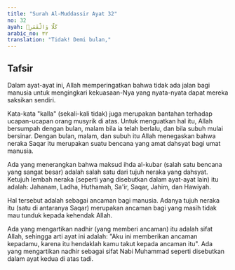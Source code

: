 ```yaml
---
title: "Surah Al-Muddassir Ayat 32"
no: 32
ayah: كَلَّا وَالْقَمَرِۙ
arabic_no: ٣٢
translation: "Tidak! Demi bulan,"
---
```


## Tafsir

Dalam ayat-ayat ini, Allah memperingatkan bahwa tidak ada jalan bagi manusia untuk mengingkari kekuasaan-Nya yang nyata-nyata dapat mereka saksikan sendiri.

Kata-kata "kalla" (sekali-kali tidak) juga merupakan bantahan terhadap ucapan-ucapan orang musyrik di atas. Untuk menguatkan hal itu, Allah bersumpah dengan bulan, malam bila ia telah berlalu, dan bila subuh mulai bersinar. Dengan bulan, malam, dan subuh itu Allah menegaskan bahwa neraka Saqar itu merupakan suatu bencana yang amat dahsyat bagi umat manusia.

Ada yang menerangkan bahwa maksud ihda al-kubar (salah satu bencana yang sangat besar) adalah salah satu dari tujuh neraka yang dahsyat. Ketujuh lembah neraka (seperti yang disebutkan dalam ayat-ayat lain) itu adalah: Jahanam, Ladha, Huthamah, Sa'ir, Saqar, Jahim, dan Hawiyah.

Hal tersebut adalah sebagai ancaman bagi manusia. Adanya tujuh neraka itu (satu di antaranya Saqar) merupakan ancaman bagi yang masih tidak mau tunduk kepada kehendak Allah.

Ada yang mengartikan nadhir (yang memberi ancaman) itu adalah sifat Allah, sehingga arti ayat ini adalah: "Aku ini memberikan ancaman kepadamu, karena itu hendaklah kamu takut kepada ancaman itu". Ada yang mengartikan nadhir sebagai sifat Nabi Muhammad seperti disebutkan dalam ayat kedua di atas tadi.